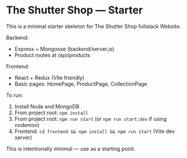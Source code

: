 # The Shutter Shop — Starter

This is a minimal starter skeleton for The Shutter Shop fullstack Website.

Backend:
- Express + Mongoose (backend/server.js)
- Product routes at /api/products

Frontend:
- React + Redux (Vite friendly)
- Basic pages: HomePage, ProductPage, CollectionPage

To run:
1. Install Node and MongoDB.
2. From project root: `npm install`
3. From project root: `npm run start` (or `npm run start:dev` if using nodemon)
4. Frontend: `cd frontend && npm install && npm run start` (Vite dev server)

This is intentionally minimal — use as a starting point.





